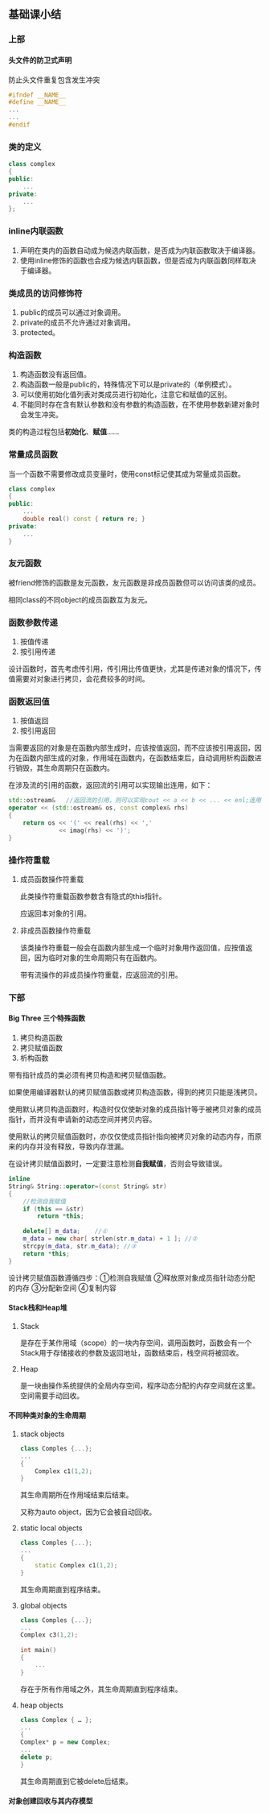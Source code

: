 ## 基础课小结

### 上部

#### 头文件的防卫式声明

防止头文件重复包含发生冲突

``` c++
#ifndef __NAME__
#define __NAME__
...
...
#endif 
```

### 类的定义

```c++
class complex
{
public:
	...
private:
    ...
};
```

###  inline内联函数

1. 声明在类内的函数自动成为候选内联函数，是否成为内联函数取决于编译器。
2. 使用inline修饰的函数也会成为候选内联函数，但是否成为内联函数同样取决于编译器。

### 类成员的访问修饰符

1. public的成员可以通过对象调用。
2. private的成员不允许通过对象调用。
3. protected。

### 构造函数

1. 构造函数没有返回值。
2. 构造函数一般是public的，特殊情况下可以是private的（单例模式）。
3. 可以使用初始化值列表对类成员进行初始化，注意它和赋值的区别。
4. 不能同时存在含有默认参数和没有参数的构造函数，在不使用参数新建对象时会发生冲突。

类的构造过程包括**初始化**、**赋值**......

### 常量成员函数

当一个函数不需要修改成员变量时，使用const标记使其成为常量成员函数。

```c++
class complex
{
public:
    ...
    double real() const { return re; }
private:
    ...
}
```

### 友元函数

被friend修饰的函数是友元函数，友元函数是非成员函数但可以访问该类的成员。

相同class的不同object的成员函数互为友元。

### 函数参数传递

1. 按值传递
2. 按引用传递

设计函数时，首先考虑传引用，传引用比传值更快，尤其是传递对象的情况下，传值需要对对象进行拷贝，会花费较多的时间。

### 函数返回值

1. 按值返回
2. 按引用返回

当需要返回的对象是在函数内部生成时，应该按值返回，而不应该按引用返回，因为在函数内部生成的对象，作用域在函数内，在函数结束后，自动调用析构函数进行销毁，其生命周期只在函数内。

在涉及流的引用的函数，返回流的引用可以实现输出连用，如下：

```c++
std::ostream&   //返回流的引用，则可以实现cout << a << b << ... << enl;连用
operator << (std::ostream& os, const complex& rhs)
{
    return os << '(' << real(rhs) << ','
              << imag(rhs) << ')';
}
```



### 操作符重载

1. 成员函数操作符重载

   此类操作符重载函数参数含有隐式的this指针。

   应返回本对象的引用。

2. 非成员函数操作符重载

   该类操作符重载一般会在函数内部生成一个临时对象用作返回值，应按值返回，因为临时对象的生命周期只有在函数内。

   带有流操作的非成员操作符重载，应返回流的引用。






### 下部

#### Big Three 三个特殊函数

1.  拷贝构造函数
2.  拷贝赋值函数
3.  析构函数

带有指针成员的类必须有拷贝构造和拷贝赋值函数。

如果使用编译器默认的拷贝赋值函数或拷贝构造函数，得到的拷贝只能是浅拷贝。

使用默认拷贝构造函数时，构造时仅仅使新对象的成员指针等于被拷贝对象的成员指针，而并没有申请新的动态空间并拷贝内容。

使用默认的拷贝赋值函数时，亦仅仅使成员指针指向被拷贝对象的动态内存，而原来的内存并没有释放，导致内存泄漏。

在设计拷贝赋值函数时，一定要注意检测**自我赋值**，否则会导致错误。

```c++
inline
String& String::operator=(const String& str)
{
    //检测自我赋值
	if (this == &str)
		return *this;
    
	delete[] m_data;	//①
	m_data = new char[ strlen(str.m_data) + 1 ]; //②
	strcpy(m_data, str.m_data);	//③
	return *this;
}
```

设计拷贝赋值函数遵循四步：①检测自我赋值 ②释放原对象成员指针动态分配的内存 ③分配新空间 ④复制内容



#### Stack栈和Heap堆

1. Stack

   是存在于某作用域（scope）的一块内存空间，调用函数时，函数会有一个Stack用于存储接收的参数及返回地址，函数结束后，栈空间将被回收。

2. Heap

   是一块由操作系统提供的全局内存空间，程序动态分配的内存空间就在这里。空间需要手动回收。

#### 不同种类对象的生命周期

1. stack objects

   ```c++
   class Comples {...};
   ...
   {
       Complex c1(1,2);
   }
   ```

   

   其生命周期所在作用域结束后结束。

   又称为auto object，因为它会被自动回收。

2. static local objects

   ```c++
   class Comples {...};
   ...
   {
       static Complex c1(1,2);
   }
   ```

   

   其生命周期直到程序结束。

3. global objects

   ```c++
   class Comples {...};
   ...
   Complex c3(1,2);
       
   int main()
   {
       ...
   }
   ```

   

   存在于所有作用域之外，其生命周期直到程序结束。

4. heap objects

   ```c++
   class Complex { … };
   ...
   {
   Complex* p = new Complex;
   ...
   delete p;
   }
   ```

   

   其生命周期直到它被delete后结束。

#### 对象创建回收与其内存模型

